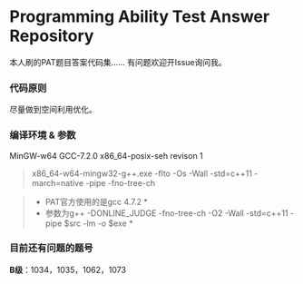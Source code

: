 # Programming Ability Test Answer Repository
本人刷的PAT题目答案代码集......
有问题欢迎开Issue询问我。

### 代码原则
尽量做到空间利用优化。

### 编译环境 & 参数
MinGW-w64 GCC-7.2.0 x86_64-posix-seh revison 1
> x86_64-w64-mingw32-g++.exe -flto -Os -Wall -std=c++11 -march=native -pipe -fno-tree-ch

> * PAT官方使用的是gcc 4.7.2 *
> * 参数为g++ -DONLINE_JUDGE -fno-tree-ch -O2 -Wall -std=c++11 -pipe $src -lm -o $exe *

### 目前还有问题的题号

**B级**：1034，1035，1062，1073
